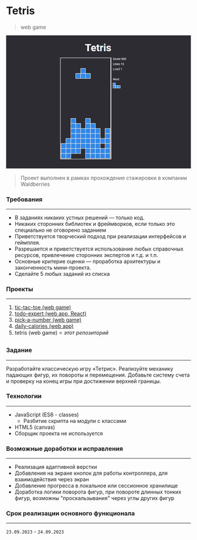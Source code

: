 # **Tetris**
> web game

![preview](https://github.com/romankrivopalov/tetris/blob/main/preview.png?raw=true)

> Проект выполнен в рамках прохождения стажировки в компании Waldberries

### **Требования**
***
* В заданиях никаких устных решений — только код.
* Никаких сторонних библиотек и фреймворков, если только это специально не оговорено заданием
* Приветствуется творческий подход при реализации интерфейсов и геймплея.
* Разрешается и приветствуется использование любых справочных ресурсов, привлечение сторонних экспертов и т.д. и т.п.
* Основные критерие оценки — проработка архитектуры и законченность мини-проекта.
* Сделайте 5 любых заданий из списка
 
### **Проекты**
***
1. [tic-tac-toe (web game)](https://github.com/romankrivopalov/tic-tac-toe)
2. [todo-expert (web app, React)](https://github.com/romankrivopalov/todo-expert)
1. [pick-a-number (web game)](https://github.com/romankrivopalov/pick-a-number)
1. [daily-calories (web app)](https://github.com/romankrivopalov/daily-calories)
1. tetris (web game) :star: *этот репозиторий*

### **Задание**
***
Разработайте классическую игру «Тетрис». Реализуйте механику падающих фигур, их повороты и перемещения. Добавьте систему счета и проверку на конец игры при достижении верхней границы.

### **Технологии**
***
* JavaScript (ES6 - classes)
  * Разбитие скрипта на модули с классами
* HTML5 (canvas)
* Сборщик проекта не используется

### **Возможные доработки и исправления**
***
* Реализация адаптивной верстки
* Добавления на экране кнопок для работы контроллера, для взаимодействия через экран
* Добавление прогресса в локальное или сессионное хранилище
* Доработка логики поворота фигур, при повороте длинных тонких фигур, возможны "проскальзывания" через углы других фигур

### **Срок реализации основного функционала**
***
`23.09.2023` - `24.09.2023`
